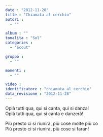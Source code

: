 ```yaml
---
date : "2012-11-28"
title : "Chiamata al cerchio"
autori : 
  - ""

album : ""
tonalita : "Sol"
categories : 
  - "Scout"

gruppo : 
  - ""

momenti : 
  - ""

video : 
identificatore : "chiamata_al_cerchio"
data_revisione : "2012-11-28"
---
```

  
  
Oplà tutti qua, qui si canta, qui si danza!  
Oplà tutti qua, qui si canta e danzerà!  
              
                        
Più presto ci si riunirà, più cose molte più co  
Più presto ci si riunirà, più cose si faran!  
  
